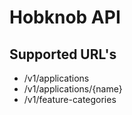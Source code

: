 # Hobknob API

## Supported URL's

- /v1/applications
- /v1/applications/{name}
- /v1/feature-categories
